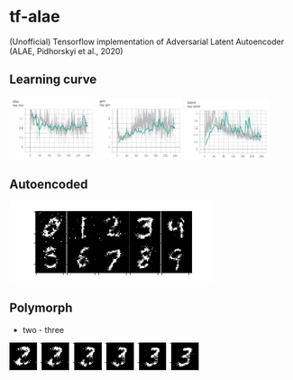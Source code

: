 # tf-alae

(Unofficial) Tensorflow implementation of Adversarial Latent Autoencoder (ALAE, Pidhorskyi et al., 2020)

## Learning curve

<img src="./rsrc/disc.jpg" width="30%">
<img src="./rsrc/gen.jpg" width="30%">

<img src="./rsrc/latent.jpg" width="30%">

## Autoencoded

![enumeration](./rsrc/enum.png)

## Polymorph

- two - three

![polymorph number two to three](./rsrc/two2three.png)
